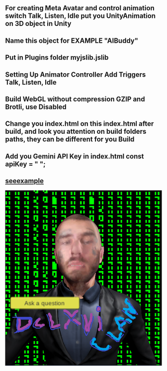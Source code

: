 ## For creating Meta Avatar and control animation switch Talk, Listen, Idle put you UnityAnimation on 3D object in Unity 
## Name this object for EXAMPLE "AIBuddy"
## Put in Plugins folder myjslib.jslib
## Setting Up Animator Controller Add Triggers  Talk, Listen, Idle 
## Build WebGL without compression GZIP and Brotli, use Disabled
## Change you index.html on this index.html after build, and look you attention on build folders paths, they can be different for you Build 
## Add you Gemini API Key in index.html const apiKey = " ";

## [seeexample](https://dclxviclan.itch.io/aiwithanimation)
![](https://github.com/dclxviclangames/OpenSource/blob/main/GeminiMetaAvatarUnity3D/Dclxviclan.png)
